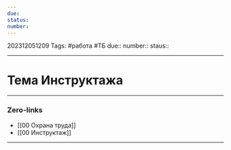 ```yaml
---
due: 
status: 
number:
---
```


202312051209
Tags: #работа #ТБ
due::
number::
staus::

---
# Тема Инструктажа
---
### Zero-links

- [[00 Охрана труда]]
- [[00 Инструктаж]]

---